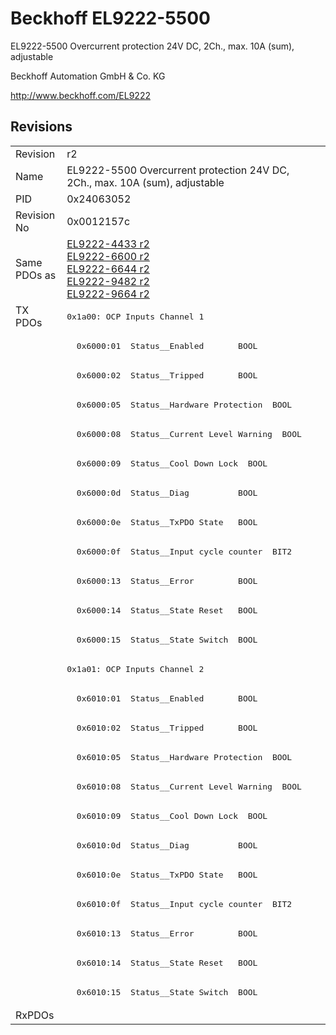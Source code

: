# Beckhoff EL9222-5500

EL9222-5500 Overcurrent protection 24V DC, 2Ch., max. 10A (sum), adjustable

Beckhoff Automation GmbH & Co. KG

http://www.beckhoff.com/EL9222

## Revisions
<table>
<tr>
<td>Revision</td>
<td>r2</td>
</tr>
<tr>
<td>Name</td>
<td>EL9222-5500 Overcurrent protection 24V DC, 2Ch., max. 10A (sum), adjustable</td>
</tr>
<tr>
<td>PID</td>
<td>0x24063052</td>
</tr>
<tr>
<td>Revision No</td>
<td>0x0012157c</td>
</tr>
<tr>
<td>Same PDOs as</td>
<td><a href="EL9222-4433.md">EL9222-4433 r2</a><br/><a href="EL9222-6600.md">EL9222-6600 r2</a><br/><a href="EL9222-6644.md">EL9222-6644 r2</a><br/><a href="EL9222-9482.md">EL9222-9482 r2</a><br/><a href="EL9222-9664.md">EL9222-9664 r2</a></td>
</tr>
<tr>
<td rowspan=24 valign=top>TX PDOs</td>
<td><pre>0x1a00: OCP Inputs Channel 1</pre></td>
<td></td>
</tr>
<tr>
<td><pre>  0x6000:01  Status__Enabled       BOOL</pre></td>
</tr>
<tr>
<td><pre>  0x6000:02  Status__Tripped       BOOL</pre></td>
</tr>
<tr>
<td><pre>  0x6000:05  Status__Hardware Protection  BOOL</pre></td>
</tr>
<tr>
<td><pre>  0x6000:08  Status__Current Level Warning  BOOL</pre></td>
</tr>
<tr>
<td><pre>  0x6000:09  Status__Cool Down Lock  BOOL</pre></td>
</tr>
<tr>
<td><pre>  0x6000:0d  Status__Diag          BOOL</pre></td>
</tr>
<tr>
<td><pre>  0x6000:0e  Status__TxPDO State   BOOL</pre></td>
</tr>
<tr>
<td><pre>  0x6000:0f  Status__Input cycle counter  BIT2</pre></td>
</tr>
<tr>
<td><pre>  0x6000:13  Status__Error         BOOL</pre></td>
</tr>
<tr>
<td><pre>  0x6000:14  Status__State Reset   BOOL</pre></td>
</tr>
<tr>
<td><pre>  0x6000:15  Status__State Switch  BOOL</pre></td>
</tr>
<tr>
<td><pre>0x1a01: OCP Inputs Channel 2</pre></td>
</tr>
<tr>
<td><pre>  0x6010:01  Status__Enabled       BOOL</pre></td>
</tr>
<tr>
<td><pre>  0x6010:02  Status__Tripped       BOOL</pre></td>
</tr>
<tr>
<td><pre>  0x6010:05  Status__Hardware Protection  BOOL</pre></td>
</tr>
<tr>
<td><pre>  0x6010:08  Status__Current Level Warning  BOOL</pre></td>
</tr>
<tr>
<td><pre>  0x6010:09  Status__Cool Down Lock  BOOL</pre></td>
</tr>
<tr>
<td><pre>  0x6010:0d  Status__Diag          BOOL</pre></td>
</tr>
<tr>
<td><pre>  0x6010:0e  Status__TxPDO State   BOOL</pre></td>
</tr>
<tr>
<td><pre>  0x6010:0f  Status__Input cycle counter  BIT2</pre></td>
</tr>
<tr>
<td><pre>  0x6010:13  Status__Error         BOOL</pre></td>
</tr>
<tr>
<td><pre>  0x6010:14  Status__State Reset   BOOL</pre></td>
</tr>
<tr>
<td><pre>  0x6010:15  Status__State Switch  BOOL</pre></td>
</tr>
<tr>
<td>RxPDOs</td>
<td></td>
</tr>
</table>
